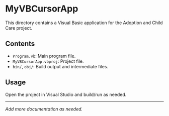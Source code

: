 # MyVBCursorApp

This directory contains a Visual Basic application for the Adoption and Child Care project.

## Contents
- `Program.vb`: Main program file.
- `MyVBCursorApp.vbproj`: Project file.
- `bin/`, `obj/`: Build output and intermediate files.

## Usage
Open the project in Visual Studio and build/run as needed.

---

*Add more documentation as needed.* 
